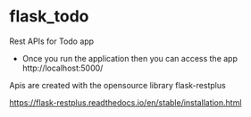 # flask_todo
Rest APIs for Todo app

* Once you run the application then you can access the app http://localhost:5000/

Apis are created with the opensource library flask-restplus

https://flask-restplus.readthedocs.io/en/stable/installation.html
